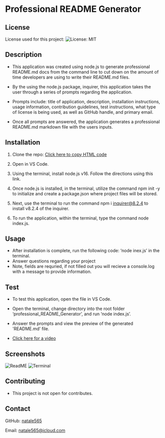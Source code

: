 

# Professional README Generator

## License

License used for this project: ![License: MIT](https://img.shields.io/badge/License-MIT-yellow.svg)

## Description
- This application was created using node.js to generate professional README.md docs from the command line to cut down on the amount of time developers are using to write their README.md files. 

- By the using the node.js package, inquirer, this application takes the user through a series of prompts regarding the application.

- Prompts include: title of application, description, installation instructions, usage information, contribution guidelines, test instructions, what type of license is being used, as well as GitHub handle, and primary email.

- Once all prompts are answered, the application generates a professional README.md markdown file with the users inputs.

## Installation

1. Clone the repo: [Click here to copy HTML code](https://github.com/natale565/Professional_README_Generator)

2. Open in VS Code.

3. Using the terminal, install node.js v16. Follow the directions using this link.

4. Once node.js is installed, in the terminal, utilize the command npm init -y to initialize and create a package.json where project files will be stored.

5. Next, use the terminal to run the command npm i inquirer@8.2.4 to install v8.2.4 of the inquirer.

6. To run the application, within the terminal, type the command node index.js.

## Usage

- After installation is complete, run the following code: ‘node inex.js’ in the terminal.
- Answer questions regarding your project
- Note, fields are requried, if not filled out you will recieve a console.log with a message to provide information.



## Test

- To test this application, open the file in VS Code. 
- Open the terminal, change directory into the root folder ‘professional_README_Generator’, and run ‘node index.js’. 
- Answer the prompts and view the preview of the generated 'README.md’ file.

- [Click here for a video ](https://drive.google.com/file/d/1gnWZ_XRtiJOjcsfLxiLSYHaawSdSZAC7/preview)

## Screenshots

![ReadME](/Assets/images/Screenshot%202024-07-28%20at%2010.30.55 AM.png)
![Terminal](/Assets/images/Screenshot%202024-07-28%20at%2010.30.21 AM.png)


## Contributing

- This project is not open for contributes. 


## Contact
GitHub: [natale565](https://github.com/natale565)

Email: [natale565@icloud.com](mailto:natale565@icloud.com)


